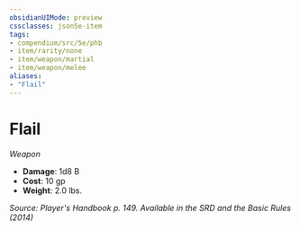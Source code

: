 ```yaml
---
obsidianUIMode: preview
cssclasses: json5e-item
tags:
- compendium/src/5e/phb
- item/rarity/none
- item/weapon/martial
- item/weapon/melee
aliases: 
- "Flail"
---
```

# Flail
*Weapon*  

- **Damage**: 1d8 B
- **Cost**: 10 gp
- **Weight**: 2.0 lbs.

*Source: Player's Handbook p. 149. Available in the <span title='Systems Reference Document (5.1)'>SRD</span> and the Basic Rules (2014)*